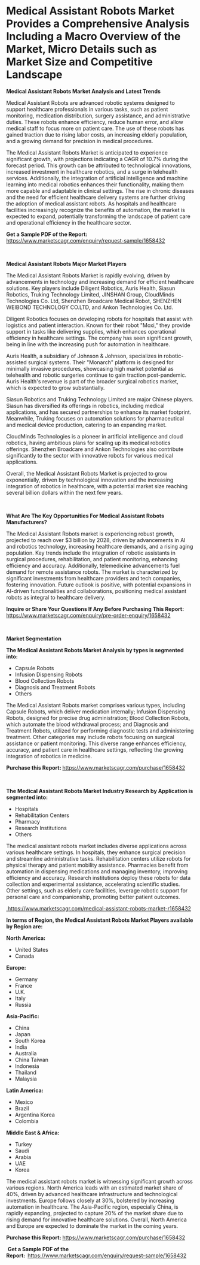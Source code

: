 <p><h1>Medical Assistant Robots Market Provides a Comprehensive Analysis Including a Macro Overview of the Market, Micro Details such as Market Size and Competitive Landscape</h1></p><p><strong>Medical Assistant Robots Market Analysis and Latest Trends</strong></p>
<p><p>Medical Assistant Robots are advanced robotic systems designed to support healthcare professionals in various tasks, such as patient monitoring, medication distribution, surgery assistance, and administrative duties. These robots enhance efficiency, reduce human error, and allow medical staff to focus more on patient care. The use of these robots has gained traction due to rising labor costs, an increasing elderly population, and a growing demand for precision in medical procedures.</p><p>The Medical Assistant Robots Market is anticipated to experience significant growth, with projections indicating a CAGR of 10.7% during the forecast period. This growth can be attributed to technological innovations, increased investment in healthcare robotics, and a surge in telehealth services. Additionally, the integration of artificial intelligence and machine learning into medical robotics enhances their functionality, making them more capable and adaptable in clinical settings. The rise in chronic diseases and the need for efficient healthcare delivery systems are further driving the adoption of medical assistant robots. As hospitals and healthcare facilities increasingly recognize the benefits of automation, the market is expected to expand, potentially transforming the landscape of patient care and operational efficiency in the healthcare sector.</p></p>
<p><strong>Get a Sample PDF of the Report:&nbsp;</strong> <a href="https://www.marketscagr.com/enquiry/request-sample/1658432?utm_campaign=3442&utm_medium=2&utm_source=Github&utm_content=ia&utm_term=13042025&utm_id=medical-assistant-robots">https://www.marketscagr.com/enquiry/request-sample/1658432</a></p>
<p>&nbsp;</p>
<p><strong>Medical Assistant Robots Major Market Players</strong></p>
<p><p>The Medical Assistant Robots Market is rapidly evolving, driven by advancements in technology and increasing demand for efficient healthcare solutions. Key players include Diligent Robotics, Auris Health, Siasun Robotics, Truking Technology Limited, JINSHAN Group, CloudMinds Technologies Co. Ltd, Shenzhen Broadcare Medical Robot, SHENZHEN WEIBOND TECHNOLOGY CO.LTD, and Ankon Technologies Co. Ltd.</p><p>Diligent Robotics focuses on developing robots for hospitals that assist with logistics and patient interaction. Known for their robot "Moxi," they provide support in tasks like delivering supplies, which enhances operational efficiency in healthcare settings. The company has seen significant growth, being in line with the increasing push for automation in healthcare.</p><p>Auris Health, a subsidiary of Johnson & Johnson, specializes in robotic-assisted surgical systems. Their "Monarch" platform is designed for minimally invasive procedures, showcasing high market potential as telehealth and robotic surgeries continue to gain traction post-pandemic. Auris Health's revenue is part of the broader surgical robotics market, which is expected to grow substantially.</p><p>Siasun Robotics and Truking Technology Limited are major Chinese players. Siasun has diversified its offerings in robotics, including medical applications, and has secured partnerships to enhance its market footprint. Meanwhile, Truking focuses on automation solutions for pharmaceutical and medical device production, catering to an expanding market.</p><p>CloudMinds Technologies is a pioneer in artificial intelligence and cloud robotics, having ambitious plans for scaling up its medical robotics offerings. Shenzhen Broadcare and Ankon Technologies also contribute significantly to the sector with innovative robots for various medical applications.</p><p>Overall, the Medical Assistant Robots Market is projected to grow exponentially, driven by technological innovation and the increasing integration of robotics in healthcare, with a potential market size reaching several billion dollars within the next few years.</p></p>
<p>&nbsp;</p>
<p><strong>What Are The Key Opportunities For Medical Assistant Robots Manufacturers?</strong></p>
<p><p>The Medical Assistant Robots market is experiencing robust growth, projected to reach over $3 billion by 2028, driven by advancements in AI and robotics technology, increasing healthcare demands, and a rising aging population. Key trends include the integration of robotic assistants in surgical procedures, rehabilitation, and patient monitoring, enhancing efficiency and accuracy. Additionally, telemedicine advancements fuel demand for remote assistance robots. The market is characterized by significant investments from healthcare providers and tech companies, fostering innovation. Future outlook is positive, with potential expansions in AI-driven functionalities and collaborations, positioning medical assistant robots as integral to healthcare delivery.</p></p>
<p><strong>Inquire or Share Your Questions If Any Before Purchasing This Report:</strong> <a href="https://www.marketscagr.com/enquiry/pre-order-enquiry/1658432?utm_campaign=3442&utm_medium=2&utm_source=Github&utm_content=ia&utm_term=13042025&utm_id=medical-assistant-robots">https://www.marketscagr.com/enquiry/pre-order-enquiry/1658432</a></p>
<p>&nbsp;</p>
<p><strong>Market Segmentation</strong></p>
<p><strong>The Medical Assistant Robots Market Analysis by types is segmented into:</strong></p>
<p><ul><li>Capsule Robots</li><li>Infusion Dispensing Robots</li><li>Blood Collection Robots</li><li>Diagnosis and Treatment Robots</li><li>Others</li></ul></p>
<p><p>The Medical Assistant Robots market comprises various types, including Capsule Robots, which deliver medication internally; Infusion Dispensing Robots, designed for precise drug administration; Blood Collection Robots, which automate the blood withdrawal process; and Diagnosis and Treatment Robots, utilized for performing diagnostic tests and administering treatment. Other categories may include robots focusing on surgical assistance or patient monitoring. This diverse range enhances efficiency, accuracy, and patient care in healthcare settings, reflecting the growing integration of robotics in medicine.</p></p>
<p><strong>Purchase this Report:&nbsp;</strong><a href="https://www.marketscagr.com/purchase/1658432?utm_campaign=3442&utm_medium=2&utm_source=Github&utm_content=ia&utm_term=13042025&utm_id=medical-assistant-robots">https://www.marketscagr.com/purchase/1658432</a></p>
<p>&nbsp;</p>
<p><strong>The Medical Assistant Robots Market Industry Research by Application is segmented into:</strong></p>
<p><ul><li>Hospitals</li><li>Rehabilitation Centers</li><li>Pharmacy</li><li>Research Institutions</li><li>Others</li></ul></p>
<p><p>The medical assistant robots market includes diverse applications across various healthcare settings. In hospitals, they enhance surgical precision and streamline administrative tasks. Rehabilitation centers utilize robots for physical therapy and patient mobility assistance. Pharmacies benefit from automation in dispensing medications and managing inventory, improving efficiency and accuracy. Research institutions deploy these robots for data collection and experimental assistance, accelerating scientific studies. Other settings, such as elderly care facilities, leverage robotic support for personal care and companionship, promoting better patient outcomes.</p></p>
<p><a href="https://www.marketscagr.com/medical-assistant-robots-market-r1658432?utm_campaign=3442&utm_medium=2&utm_source=Github&utm_content=ia&utm_term=13042025&utm_id=medical-assistant-robots">&nbsp;https://www.marketscagr.com/medical-assistant-robots-market-r1658432</a></p>
<p><strong>In terms of Region, the Medical Assistant Robots Market Players available by Region are:</strong></p>
<p>
    <p> <strong> North America: </strong>
        <ul>
            <li>United States</li>
            <li>Canada</li>
        </ul>
        </p> 
    <p> <strong> Europe: </strong>
        <ul>
            <li>Germany</li>
            <li>France</li>
            <li>U.K.</li>
            <li>Italy</li>
            <li>Russia</li>
        </ul>
        </p> 
    <p> <strong> Asia-Pacific: </strong>
        <ul>
            <li>China</li>
            <li>Japan</li>
            <li>South Korea</li>
            <li>India</li>
            <li>Australia</li>
            <li>China Taiwan</li>
            <li>Indonesia</li>
            <li>Thailand</li>
            <li>Malaysia</li>
        </ul>
        </p> 
    <p> <strong> Latin America: </strong>
        <ul>
            <li>Mexico</li>
            <li>Brazil</li>
            <li>Argentina Korea</li>
            <li>Colombia</li>
        </ul>
        </p> 
    <p> <strong> Middle East & Africa: </strong>
        <ul>
            <li>Turkey</li>
            <li>Saudi</li>
            <li>Arabia</li>
            <li>UAE</li>
            <li>Korea</li>
        </ul>
    </p>
    </p>
<p><p>The medical assistant robots market is witnessing significant growth across various regions. North America leads with an estimated market share of 40%, driven by advanced healthcare infrastructure and technological investments. Europe follows closely at 30%, bolstered by increasing automation in healthcare. The Asia-Pacific region, especially China, is rapidly expanding, projected to capture 20% of the market share due to rising demand for innovative healthcare solutions. Overall, North America and Europe are expected to dominate the market in the coming years.</p></p>
<p><strong>Purchase this Report: </strong><a href="https://www.marketscagr.com/purchase/1658432?utm_campaign=3442&utm_medium=2&utm_source=Github&utm_content=ia&utm_term=13042025&utm_id=medical-assistant-robots">https://www.marketscagr.com/purchase/1658432</a></p>
<p>&nbsp;<strong>Get a Sample PDF of the Report:&nbsp;&nbsp;</strong><a href="https://www.marketscagr.com/enquiry/request-sample/1658432?utm_campaign=3442&utm_medium=2&utm_source=Github&utm_content=ia&utm_term=13042025&utm_id=medical-assistant-robots">https://www.marketscagr.com/enquiry/request-sample/1658432</a></p>
<p><strong></strong></p>
<p><p></p><p></p><p></p></p>